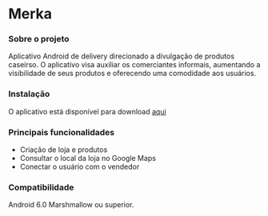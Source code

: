 # Merka

### Sobre o projeto
<p>
Aplicativo Android de delivery direcionado a divulgação de produtos caseirso. O aplicativo visa auxiliar os comerciantes informais, aumentando a visibilidade de seus produtos e oferecendo uma comodidade aos usuários.
</p>

### Instalação
<p>
O aplicativo está disponível para download <a href="https://drive.google.com/file/d/1qTw6uTW7OZMrdEY9D106r6M86nW7gNKe/view?usp=sharing">aqui</a>
</p>

### Principais funcionalidades
* Criação de loja e produtos
* Consultar o local da loja no Google Maps
* Conectar o usuário com o vendedor

### Compatibilidade
<p>
Android 6.0 Marshmallow ou superior.
</p>
